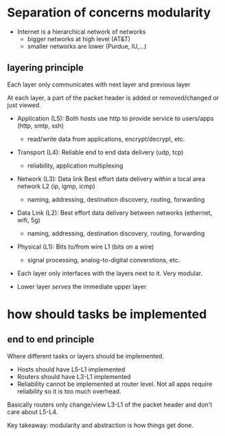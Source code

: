 # Separation of concerns modularity

-   Internet is a hierarchical network of networks
    -   bigger networks at high level (AT&T)
    -   smaller networks are lower (Purdue, IU,…)

## layering principle

Each layer only communicates with next layer and previous layer

At each layer, a part of the packet header is added or removed/changed or just viewed.

-   Application (L5): Both hosts use http to provide service to users/apps (http, smtp, ssh)
    -   read/write data from applications, encrypt/decrypt, etc.
-   Transport (L4): Reliable end to end data delivery (udp, tcp)
    -   reliability, application multiplexing
-   Network (L3): Data link Best effort data delivery within a local area network L2 (ip, igmp, icmp)
    -   naming, addressing, destination discovery, routing, forwarding
-   Data Link (L2): Best effort data delivery between networks (ethernet, wifi, 5g)
    -   naming, addressing, destination discovery, routing, forwarding
-   Physical (L1): Bits to/from wire L1 (bits on a wire)

    -   signal processing, analog-to-digital converstions, etc.

-   Each layer only interfaces with the layers next to it. Very modular.
-   Lower layer _serves_ the immediate upper layer

# how should tasks be implemented

## end to end principle

Where different tasks or layers should be implemented.

-   Hosts should have L5-L1 implemented
-   Routers should have L3-L1 implemented
-   Reliability cannot be implemented at router level. Not all apps require reliability so it is too much overhead.

Basically routers only change/view L3-L1 of the packet header and don't care about L5-L4.

Key takeaway: modularity and abstraction is how things get done.
